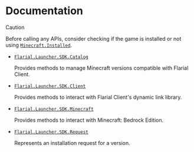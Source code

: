 # Documentation

> [!CAUTION]
> Before calling any APIs, consider checking if the game is installed or not using [`Minecraft.Installed`](Flarial.Launcher.SDK.Minecraft.md#minecraftinstalled).<br>

- [`Flarial.Launcher.SDK.Catalog`](Flarial.Launcher.SDK.Catalog.md)

    Provides methods to manage Minecraft versions compatible with Flarial Client.

- [`Flarial.Launcher.SDK.Client`](Flarial.Launcher.SDK.Client.md)

     Provides methods to interact with Flarial Client's dynamic link library.

- [`Flarial.Launcher.SDK.Minecraft`](Flarial.Launcher.SDK.Minecraft.md)

    Provides methods to interact with Minecraft: Bedrock Edition.

- [`Flarial.Launcher.SDK.Request`](Flarial.Launcher.SDK.Request.md)

    Represents an installation request for a version.